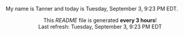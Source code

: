 My name is Tanner and today is Tuesday, September 3, 9:23 PM EDT.

<p align="center">This <i>README</i> file is generated <b>every 3 hours</b>!</br>Last refresh: Tuesday, September 3, 9:23 PM EDT<br /></p>
